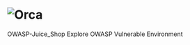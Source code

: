 # ![Orca](https://github.com/OrcaSysAdmin/OWASP-Juice_Shop/assets/158064048/d68b60aa-1f1a-4b51-8acc-77c832873cca)
OWASP-Juice_Shop
Explore OWASP Vulnerable Environment
